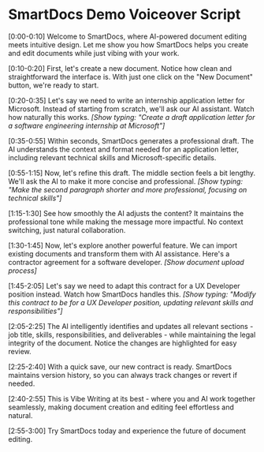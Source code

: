 # SmartDocs Demo Voiceover Script

[0:00-0:10]
Welcome to SmartDocs, where AI-powered document editing meets intuitive design. Let me show you how SmartDocs helps you create and edit documents while just vibing with your work.

[0:10-0:20]
First, let's create a new document. Notice how clean and straightforward the interface is. With just one click on the "New Document" button, we're ready to start.

[0:20-0:35]
Let's say we need to write an internship application letter for Microsoft. Instead of starting from scratch, we'll ask our AI assistant. Watch how naturally this works.
*[Show typing: "Create a draft application letter for a software engineering internship at Microsoft"]*

[0:35-0:55]
Within seconds, SmartDocs generates a professional draft. The AI understands the context and format needed for an application letter, including relevant technical skills and Microsoft-specific details.

[0:55-1:15]
Now, let's refine this draft. The middle section feels a bit lengthy. We'll ask the AI to make it more concise and professional.
*[Show typing: "Make the second paragraph shorter and more professional, focusing on technical skills"]*

[1:15-1:30]
See how smoothly the AI adjusts the content? It maintains the professional tone while making the message more impactful. No context switching, just natural collaboration.

[1:30-1:45]
Now, let's explore another powerful feature. We can import existing documents and transform them with AI assistance. Here's a contractor agreement for a software developer.
*[Show document upload process]*

[1:45-2:05]
Let's say we need to adapt this contract for a UX Developer position instead. Watch how SmartDocs handles this.
*[Show typing: "Modify this contract to be for a UX Developer position, updating relevant skills and responsibilities"]*

[2:05-2:25]
The AI intelligently identifies and updates all relevant sections - job title, skills, responsibilities, and deliverables - while maintaining the legal integrity of the document. Notice the changes are highlighted for easy review.

[2:25-2:40]
With a quick save, our new contract is ready. SmartDocs maintains version history, so you can always track changes or revert if needed.

[2:40-2:55]
This is Vibe Writing at its best - where you and AI work together seamlessly, making document creation and editing feel effortless and natural.

[2:55-3:00]
Try SmartDocs today and experience the future of document editing. 